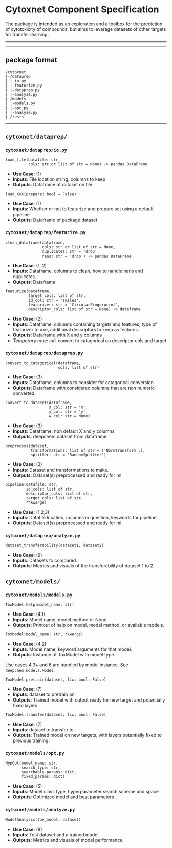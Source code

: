 # Cytoxnet Component Specification
The package is intended as an exploration and a toolbox for the prediction of
cytotoxicity of compounds, but aims to leverage datasets of other targets
for transfer learning.
***
***
## package format
```
/cytoxnet
|-/dataprep
| |-io.py
| |-featurize.py
| |-dataprep.py
| |-analyze.py
|-/models
| |-models.py
| |-opt.py
| |-analyze.py
|-/tests
```
***

## `cytoxnet/dataprep/`

### `cytoxnet/dataprep/io.py`

```
load_file(datafile: str,
          cols: str or list of str = None) -> pandas DataFrame
```
- __Use Case__: (1)
- __Inputs__: File location string, columns to keep
- __Outputs__: Dataframe of dataset on file

```
load_XXX(prepare: bool = False)
```
- __Use Case__: (1)
- __Inputs__: Whether or not to featurize and prepare set using a default
  pipeline
- __Outputs__: Dataframe of package dataset

### `cytoxnet/dataprep/featurize.py`

```
clean_dataframe(dataframe,
                cols: str or list of str = None,
                duplicates: str = 'drop',
                nans: str = 'drop') -> pandas DataFrame
```
- __Use Case__: (1, 2)
- __Inputs__: Dataframe, columns to clean, how to handle nans and duplicates.
- __Outputs__: Dataframe

```
featurize(dataframe,
          target_cols: list of str,
          id_col: str = 'smiles',
          featurizer: str = 'CircularFingerprint',
          descriptor_cols: list of str = None) -> dataframe
```
- __Use Case__: (2)
- __Inputs__: Dataframe, columns containing targets and features, type of
  featurizer to use, additional descriptors to keep as features.
- __Outputs__: Dataframe with X and y columns
- *Temporary note*: call convert to catagorical on descriptor cols and target

### `cytoxnet/dataprep/dataprep.py`

```
convert_to_catagorical(dataframe,
                       cols: list of str)
```
- __Use Case__: (3)
- __Inputs__: Dataframe, columns to consider for catagorical conversion
- __Outputs__: Dataframe with considered columns that are non numeric converted.

```
convert_to_dataset(dataframe,
                   X_col: str = 'X',
                   y_col: str = 'y',
                   w_col: str = None)
```
- __Use Case__: (3)
- __Inputs__: Dataframe, non default X and y columns
- __Outputs__: deepchem dataset from dataframe

```
preprocess(dataset,
           transformations: list of str = ['NormTransform',],
           splitter: str = 'RandomSplitter')
```
- __Use Case__: (3)
- __Inputs__: Dataset and transformations to make.
- __Outputs__: Dataset(s) preprocessed and ready for ml

```
pipeline(datafile: str,
         id_cols: list of str,
         descriptor_cols: list of str,
         target_cols: list of str,
         **kwargs)
```
- __Use Case__: (1,2,3)
- __Inputs__: Datafile location, columns in question, keywords for pipeline.
- __Outputs__: Dataset(s) preprocessed and ready for ml.

### `cytoxnet/dataprep/analyze.py`

```
dataset_transferability(dataset1, dataset2)
```
- __Use Case__: (9)
- __Inputs__: Datasets to compared.
- __Outputs__: Metrics and visuals of the transferability of dataset 1 to 2.

## `cytoxnet/models/`

### `cytoxnet/models/models.py`

```
ToxModel.help(model_name: str)
```
- __Use Case__: (4.1)
- __Inputs__: Model name, model method or None
- __Outputs__: Printout of help on model, model method, or available models.


```
ToxModel(model_name: str, *kwargs)
```
- __Use Case__: (4.2)
- __Inputs__: Model name, keyword arguments for that model.
- __Outputs__: Instance of ToxModel with model type.

Use cases 4.3+ and 6 are handled by model instance. See `deepchem.models.Model`.

```
ToxModel.pretrain(dataset, fix: bool: False)
```
- __Use Case__: (7)
- __Inputs__: dataset to pretrain on
- __Outputs__: Trained model with output ready for new target and potentially
  fixed layers
  
```
ToxModel.transfer(dataset, fix: bool: False)
```
- __Use Case__: (7)
- __Inputs__: dataset to transfer to
- __Outputs__: Trained model on new targets, with layers potentially fixed to
  previous training.
  
### `cytoxnet/models/opt.py`

```
HypOpt(model_name: str,
       search_type: str,
       searchable_params: dict,
       fixed_params: dict)
```
- __Use Case__: (5)
- __Inputs__: Model class type, hyperparameter search scheme and space
- __Outputs__: Optimized model and best parameters
  
### `cytoxnet/models/analyze.py`

```
ModelAnalysis(tox_model, dataset)
```
- __Use Case__: (8)
- __Inputs__: Test dataset and a trained model
- __Outputs__: Metrics and visuals of model performance.